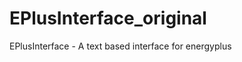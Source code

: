 EPlusInterface_original
=======================

EPlusInterface - A text based interface for energyplus